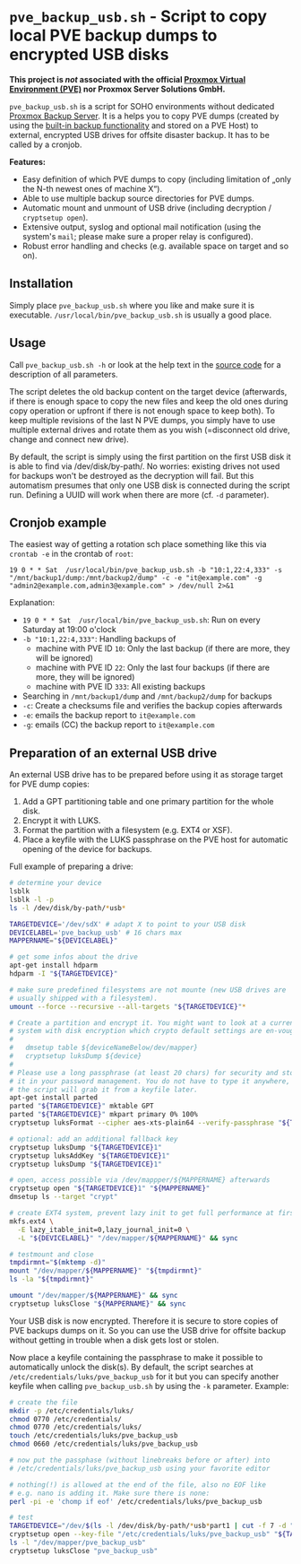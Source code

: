 # `pve_backup_usb.sh` - Script to copy local PVE backup dumps to encrypted USB disks

**This project is *not* associated with the official [Proxmox Virtual Environment (PVE)](https://www.proxmox.com/en/proxmox-virtual-environment/overview) nor Proxmox Server Solutions GmbH.**

`pve_backup_usb.sh` is a script for SOHO environments without dedicated [Proxmox Backup Server](https://www.proxmox.com/en/proxmox-backup-server/overview). It is a helps you to copy PVE dumps (created by using the [built-in backup functionality](https://pve.proxmox.com/wiki/Backup_and_Restore) and stored on a PVE Host) to external, encrypted USB drives for offsite disaster backup. It has to be called by a cronjob.

**Features:**

* Easy definition of which PVE dumps to copy (including limitation of „only the N-th newest ones of machine X“).
* Able to use multiple backup source directories for PVE dumps.
* Automatic mount and unmount of USB drive (including decryption / `cryptsetup open`).
* Extensive output, syslog and optional mail notification (using the system's `mail`; please make sure a proper relay is configured).
* Robust error handling and checks (e.g. available space on target and so on).



## Installation

Simply place `pve_backup_usb.sh` where you like and make sure it is executable. `/usr/local/bin/pve_backup_usb.sh` is usually a good place.



## Usage

Call `pve_backup_usb.sh -h` or look at the help text in the [source code](./pve_backup_usb.sh) for a description of all parameters.

The script deletes the old backup content on the target device (afterwards, if there is enough space to copy the new files and keep the old ones during copy operation or upfront if there is not enough space to keep both). To keep multiple revisions of the last N PVE dumps, you simply have to use multiple external drives and rotate them as you wish (=disconnect old drive, change and connect new drive).

By default, the script is simply using the first partition on the first USB disk it is able to find via /dev/disk/by-path/. No worries: existing drives not used for backups won't be destroyed as the decryption will fail. But this automatism presumes that only one USB disk is connected during the script run. Defining a UUID will work when there are more (cf. `-d` parameter).



## Cronjob example

The easiest way of getting a rotation sch place something like this via `crontab -e` in the crontab of `root`:

```
19 0 * * Sat  /usr/local/bin/pve_backup_usb.sh -b "10:1,22:4,333" -s "/mnt/backup1/dump:/mnt/backup2/dump" -c -e "it@example.com" -g "admin2@example.com,admin3@example.com" > /dev/null 2>&1
```

Explanation:

* `19 0 * * Sat  /usr/local/bin/pve_backup_usb.sh`: Run on every Saturday at 19:00 o'clock
* `-b "10:1,22:4,333"`: Handling backups of
  * machine with PVE ID `10`: Only the last backup (if there are more, they will be ignored)
  * machine with PVE ID `22`: Only the last four backups (if there are more, they will be ignored)
  * machine with PVE ID `333`: All existing backups
* Searching in `/mnt/backup1/dump` and `/mnt/backup2/dump` for backups
* `-c`: Create a checksums file and verifies the backup copies afterwards
* `-e`: emails the backup report to `it@example.com`
* `-g`: emails (CC) the backup report to `it@example.com`



## Preparation of an external USB drive

An external USB drive has to be prepared before using it as storage target for PVE dump copies:

1. Add a GPT partitioning table and one primary partition for the whole disk.
2. Encrypt it with LUKS.
3. Format the partition with a filesystem (e.g. EXT4 or XSF).
4. Place a keyfile with the LUKS passphrase on the PVE host for automatic opening of the device for backups.

Full example of preparing a drive:

```bash
# determine your device
lsblk
lsblk -l -p
ls -l /dev/disk/by-path/*usb*

TARGETDEVICE='/dev/sdX' # adapt X to point to your USB disk
DEVICELABEL='pve_backup_usb' # 16 chars max
MAPPERNAME="${DEVICELABEL}"

# get some infos about the drive
apt-get install hdparm
hdparm -I "${TARGETDEVICE}"

# make sure predefined filesystems are not mounte (new USB drives are
# usually shipped with a filesystem).
umount --force --recursive --all-targets "${TARGETDEVICE}"*

# Create a partition and encrypt it. You might want to look at a current
# system with disk encryption which crypto default settings are en-vouge:
#
#   dmsetup table ${deviceNameBelow/dev/mapper}
#   cryptsetup luksDump ${device}
#
# Please use a long passphrase (at least 20 chars) for security and store
# it in your password management. You do not have to type it anywhere,
# the script will grab it from a keyfile later.
apt-get install parted
parted "${TARGETDEVICE}" mktable GPT
parted "${TARGETDEVICE}" mkpart primary 0% 100%
cryptsetup luksFormat --cipher aes-xts-plain64 --verify-passphrase "${TARGETDEVICE}1"

# optional: add an additional fallback key
cryptsetup luksDump "${TARGETDEVICE}1"
cryptsetup luksAddKey "${TARGETDEVICE}1"
cryptsetup luksDump "${TARGETDEVICE}1"

# open, access possible via /dev/mappper/${MAPPERNAME} afterwards
cryptsetup open "${TARGETDEVICE}1" "${MAPPERNAME}"
dmsetup ls --target "crypt"

# create EXT4 system, prevent lazy init to get full performance at first use
mkfs.ext4 \
  -E lazy_itable_init=0,lazy_journal_init=0 \
  -L "${DEVICELABEL}" "/dev/mapper/${MAPPERNAME}" && sync

# testmount and close
tmpdirmnt="$(mktemp -d)"
mount "/dev/mapper/${MAPPERNAME}" "${tmpdirmnt}"
ls -la "${tmpdirmnt}"

umount "/dev/mapper/${MAPPERNAME}" && sync
cryptsetup luksClose "${MAPPERNAME}" && sync
```

Your USB disk is now encrypted. Therefore it is secure to store copies of PVE backups dumps on it. So you can use the USB drive for offsite backup without getting in trouble when a disk gets lost or stolen.

Now place a keyfile containing the passphrase to make it possible to automatically unlock the disk(s). By default, the script searches at `/etc/credentials/luks/pve_backup_usb` for it but you can specify another keyfile when calling `pve_backup_usb.sh` by using the `-k` parameter. Example:

```bash
# create the file
mkdir -p /etc/credentials/luks/
chmod 0770 /etc/credentials/
chmod 0770 /etc/credentials/luks/
touch /etc/credentials/luks/pve_backup_usb
chmod 0660 /etc/credentials/luks/pve_backup_usb

# now put the passphase (without linebreaks before or after) into
# /etc/credentials/luks/pve_backup_usb using your favorite editor

# nothing(!) is allowed at the end of the file, also no EOF like
# e.g. nano is adding it. Make sure there is none:
perl -pi -e 'chomp if eof' /etc/credentials/luks/pve_backup_usb

# test
TARGETDEVICE="/dev/$(ls -l /dev/disk/by-path/*usb*part1 | cut -f 7 -d "/" | head -n 1)"
cryptsetup open --key-file "/etc/credentials/luks/pve_backup_usb" "${TARGETDEVICE}" "pve_backup_usb"
ls -l "/dev/mapper/pve_backup_usb"
cryptsetup luksClose "pve_backup_usb"
```
